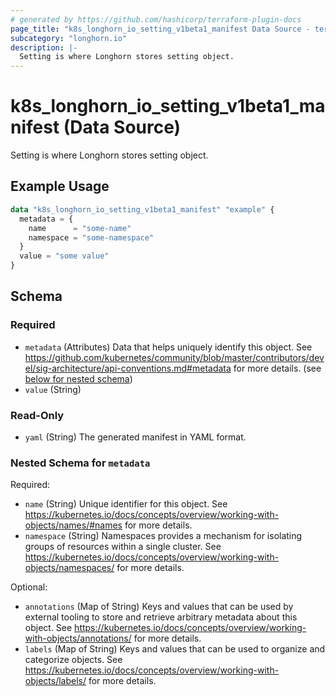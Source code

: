 ```yaml
---
# generated by https://github.com/hashicorp/terraform-plugin-docs
page_title: "k8s_longhorn_io_setting_v1beta1_manifest Data Source - terraform-provider-k8s"
subcategory: "longhorn.io"
description: |-
  Setting is where Longhorn stores setting object.
---
```


# k8s_longhorn_io_setting_v1beta1_manifest (Data Source)

Setting is where Longhorn stores setting object.

## Example Usage

```terraform
data "k8s_longhorn_io_setting_v1beta1_manifest" "example" {
  metadata = {
    name      = "some-name"
    namespace = "some-namespace"
  }
  value = "some value"
}
```

<!-- schema generated by tfplugindocs -->
## Schema

### Required

- `metadata` (Attributes) Data that helps uniquely identify this object. See https://github.com/kubernetes/community/blob/master/contributors/devel/sig-architecture/api-conventions.md#metadata for more details. (see [below for nested schema](#nestedatt--metadata))
- `value` (String)

### Read-Only

- `yaml` (String) The generated manifest in YAML format.

<a id="nestedatt--metadata"></a>
### Nested Schema for `metadata`

Required:

- `name` (String) Unique identifier for this object. See https://kubernetes.io/docs/concepts/overview/working-with-objects/names/#names for more details.
- `namespace` (String) Namespaces provides a mechanism for isolating groups of resources within a single cluster. See https://kubernetes.io/docs/concepts/overview/working-with-objects/namespaces/ for more details.

Optional:

- `annotations` (Map of String) Keys and values that can be used by external tooling to store and retrieve arbitrary metadata about this object. See https://kubernetes.io/docs/concepts/overview/working-with-objects/annotations/ for more details.
- `labels` (Map of String) Keys and values that can be used to organize and categorize objects. See https://kubernetes.io/docs/concepts/overview/working-with-objects/labels/ for more details.
